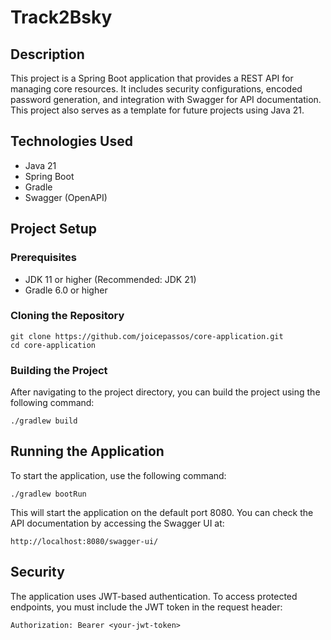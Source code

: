 # Track2Bsky

## Description
This project is a Spring Boot application that provides a REST API for managing core resources. It includes security configurations, encoded password generation, and integration with Swagger for API documentation. This project also serves as a template for future projects using Java 21.

## Technologies Used
- Java 21
- Spring Boot
- Gradle
- Swagger (OpenAPI)

## Project Setup

### Prerequisites
- JDK 11 or higher (Recommended: JDK 21)
- Gradle 6.0 or higher

### Cloning the Repository

```
git clone https://github.com/joicepassos/core-application.git
cd core-application
```

### Building the Project
After navigating to the project directory, you can build the project using the following command:
```
./gradlew build
```

## Running the Application
To start the application, use the following command:

```
./gradlew bootRun
```

This will start the application on the default port 8080. You can check the API documentation by accessing the Swagger UI at:

```
http://localhost:8080/swagger-ui/
```

## Security

The application uses JWT-based authentication. To access protected endpoints, you must include the JWT token in the request header:
```
Authorization: Bearer <your-jwt-token>
```




